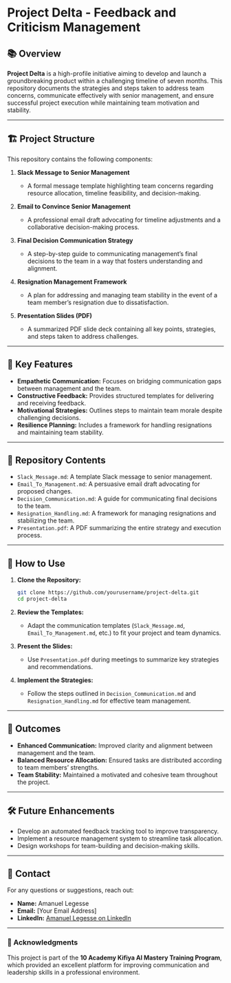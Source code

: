 
# Project Delta - Feedback and Criticism Management  

## 📚 Overview  
**Project Delta** is a high-profile initiative aiming to develop and launch a groundbreaking product within a challenging timeline of seven months. This repository documents the strategies and steps taken to address team concerns, communicate effectively with senior management, and ensure successful project execution while maintaining team motivation and stability.

---

## 🏗️ Project Structure  

This repository contains the following components:  

1. **Slack Message to Senior Management**  
   - A formal message template highlighting team concerns regarding resource allocation, timeline feasibility, and decision-making.  

2. **Email to Convince Senior Management**  
   - A professional email draft advocating for timeline adjustments and a collaborative decision-making process.  

3. **Final Decision Communication Strategy**  
   - A step-by-step guide to communicating management’s final decisions to the team in a way that fosters understanding and alignment.  

4. **Resignation Management Framework**  
   - A plan for addressing and managing team stability in the event of a team member’s resignation due to dissatisfaction.  

5. **Presentation Slides (PDF)**  
   - A summarized PDF slide deck containing all key points, strategies, and steps taken to address challenges.  

---

## 🚀 Key Features  

- **Empathetic Communication:** Focuses on bridging communication gaps between management and the team.  
- **Constructive Feedback:** Provides structured templates for delivering and receiving feedback.  
- **Motivational Strategies:** Outlines steps to maintain team morale despite challenging decisions.  
- **Resilience Planning:** Includes a framework for handling resignations and maintaining team stability.  

---

## 📂 Repository Contents  

- `Slack_Message.md`: A template Slack message to senior management.  
- `Email_To_Management.md`: A persuasive email draft advocating for proposed changes.  
- `Decision_Communication.md`: A guide for communicating final decisions to the team.  
- `Resignation_Handling.md`: A framework for managing resignations and stabilizing the team.  
- `Presentation.pdf`: A PDF summarizing the entire strategy and execution process.

---

## 📝 How to Use  

1. **Clone the Repository:**  
   ```bash
   git clone https://github.com/yourusername/project-delta.git
   cd project-delta
   ```

2. **Review the Templates:**  
   - Adapt the communication templates (`Slack_Message.md`, `Email_To_Management.md`, etc.) to fit your project and team dynamics.  

3. **Present the Slides:**  
   - Use `Presentation.pdf` during meetings to summarize key strategies and recommendations.  

4. **Implement the Strategies:**  
   - Follow the steps outlined in `Decision_Communication.md` and `Resignation_Handling.md` for effective team management.  

---

## 🌟 Outcomes  

- **Enhanced Communication:** Improved clarity and alignment between management and the team.  
- **Balanced Resource Allocation:** Ensured tasks are distributed according to team members’ strengths.  
- **Team Stability:** Maintained a motivated and cohesive team throughout the project.  

---

## 🛠️ Future Enhancements  

- Develop an automated feedback tracking tool to improve transparency.  
- Implement a resource management system to streamline task allocation.  
- Design workshops for team-building and decision-making skills.  

---

## 📧 Contact  

For any questions or suggestions, reach out:  

- **Name:** Amanuel Legesse  
- **Email:** [Your Email Address]  
- **LinkedIn:** [Amanuel Legesse on LinkedIn](https://linkedin.com/in/amanuel-legesse-041949205)  

---

### 🙌 Acknowledgments  

This project is part of the **10 Academy Kifiya AI Mastery Training Program**, which provided an excellent platform for improving communication and leadership skills in a professional environment.  
